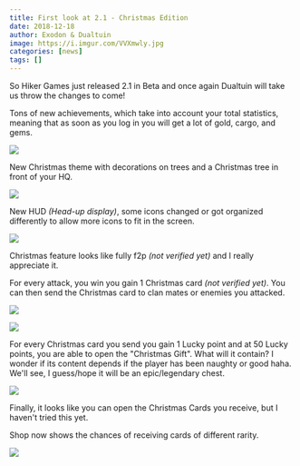 ```yaml
---
title: First look at 2.1 - Christmas Edition
date: 2018-12-18
author: Exodon & Dualtuin
image: https://i.imgur.com/VVXmwly.jpg
categories: [news]
tags: []
---
```


So Hiker Games just released 2.1 in Beta and once again Dualtuin will take us throw the changes to come!

Tons of new achievements, which take into account your total statistics, meaning that as soon as you log in you will get a lot of gold, cargo, and gems.

![](https://i.imgur.com/74cWJFs.jpg)

New Christmas theme with decorations on trees and a Christmas tree in front of your HQ.

![](https://i.imgur.com/2KX9Vgm.jpg)

New HUD *(Head-up display)*, some icons changed or got organized differently to allow more icons to fit in the screen.

![](https://i.imgur.com/xD0EgUY.jpg)

Christmas feature looks like fully f2p *(not verified yet)* and I really appreciate it.

For every attack, you win you gain 1 Christmas card *(not verified yet)*. You can then send the Christmas card to clan mates or enemies you attacked.

![](https://i.imgur.com/Hrhbnmo.jpg)

![](https://i.imgur.com/qKRE7NJ.jpg)

For every Christmas card you send you gain 1 Lucky point and at 50 Lucky points, you are able to open the "Christmas Gift". What will it contain? I wonder if its content depends if the player has been naughty or good haha. We'll see, I guess/hope it will be an epic/legendary chest.

![](https://i.imgur.com/mTNpZJr.jpg)

Finally, it looks like you can open the Christmas Cards you receive, but I haven't tried this yet.

Shop now shows the chances of receiving cards of different rarity.

![](https://i.imgur.com/6XyST7t.jpg)
